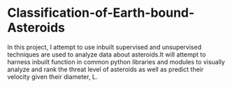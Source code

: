 # Classification-of-Earth-bound-Asteroids
In this project, I attempt to use  inbuilt supervised and unsupervised techniques are used to analyze data about asteroids.It will attempt to harness inbuilt function in common python libraries and modules to visually analyze and rank the threat level of asteroids as well as predict their velocity given their diameter, L.
